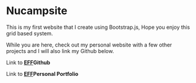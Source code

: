 # Nucampsite

This is my first website that I create using Bootstrap.js, Hope you enjoy this grid based system. 

While you are here, check out my personal website with a few other projects and I will also link my Github below. 

Link to **[EFF](https://github.com/Stevenalp18)Github**


Link to **[EFF](https://stevenalp.com/)Personal Portfolio**
